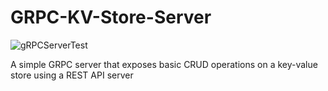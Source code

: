 # GRPC-KV-Store-Server

![gRPCServerTest](https://github.com/rutvik-gs/GRPC-KV-Store-System/workflows/Run%20Tests/badge.svg)

A simple GRPC server that exposes basic CRUD operations on a key-value store using a REST API server
